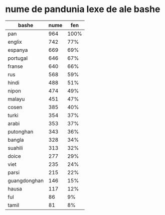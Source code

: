 # nume de pandunia lexe de ale bashe

| bashe | nume  | fen |
|-------|-------|-----|
| pan | 964 | 100% |
| englix | 742 | 77% |
| espanya | 669 | 69% |
| portugal | 646 | 67% |
| franse | 640 | 66% |
| rus | 568 | 59% |
| hindi | 488 | 51% |
| nipon | 474 | 49% |
| malayu | 451 | 47% |
| cosen | 385 | 40% |
| turki | 354 | 37% |
| arabi | 353 | 37% |
| putonghan | 343 | 36% |
| bangla | 328 | 34% |
| suahili | 313 | 32% |
| doice | 277 | 29% |
| viet | 235 | 24% |
| parsi | 215 | 22% |
| guangdonghan | 146 | 15% |
| hausa | 117 | 12% |
| ful | 86 | 9% |
| tamil | 81 | 8% |
